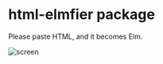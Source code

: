 # html-elmfier package

Please paste HTML, and it becomes Elm.

![screen](https://user-images.githubusercontent.com/26040158/50131094-ec6dae00-02c3-11e9-893c-7cf3d48170b4.gif)
